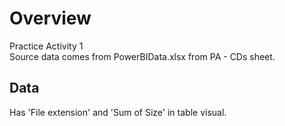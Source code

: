 # Overview
Practice Activity 1<br/>
Source data comes from PowerBIData.xlsx from PA - CDs sheet.

## Data
Has 'File extension' and 'Sum of Size' in table visual.